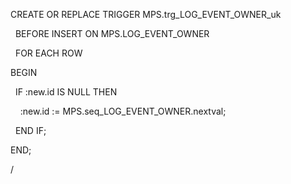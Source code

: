 CREATE OR REPLACE TRIGGER MPS.trg_LOG_EVENT_OWNER_uk

  BEFORE INSERT ON MPS.LOG_EVENT_OWNER

  FOR EACH ROW

BEGIN

  IF :new.id IS NULL THEN

    :new.id := MPS.seq_LOG_EVENT_OWNER.nextval;

  END IF;

  

END;

/